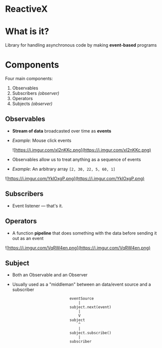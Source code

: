 # ReactiveX

# What is it?

Library for handling asynchronous code by making **event-based** programs

# Components

Four main components:

1. Observables
2. Subscribers *(observer)*
3. Operators
4. Subjects *(observer)*

## Observables

- **Stream of data** broadcasted over time as **events**
- *Example:* Mouse click events

    ![https://i.imgur.com/xI2nKKc.png](https://i.imgur.com/xI2nKKc.png)

- Observables allow us to treat anything as a sequence of events
- *Example*: An arbitrary array `[2, 30, 22, 5, 60, 1]`

![https://i.imgur.com/YklOxgP.png](https://i.imgur.com/YklOxgP.png)

## Subscribers

- Event listener — that's it.

## Operators

- A function **pipeline** that does something with the data before sending it out as an event

![https://i.imgur.com/VqRW4en.png](https://i.imgur.com/VqRW4en.png)

## Subject

- Both an Observable and an Observer
- Usually used as a "middleman" between an data/event source and a subscriber

    							eventSource
    								|
    							subject.next(event)
    								|
    								V
    							subject
    								^
    								|
    							subject.subscribe()
    								|
    							subscriber